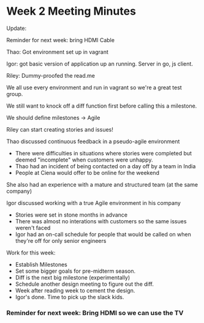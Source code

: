 # Week 2 Meeting Minutes

Update: 

Reminder for next week: bring HDMI Cable

Thao: Got environment set up in vagrant

Igor: got basic version of application up an running. Server in go, js client.

Riley: Dummy-proofed the read.me

We all use every environment and run in vagrant so we're a great test group.

We still want to knock off a diff function first before calling this a milestone.

We should define milestones -> Agile

Riley can start creating stories and issues! 

Thao discussed continuous feedback in a pseudo-agile environment
  * There were difficulties in situations where stories were completed but deemed
    "incomplete" when customers were unhappy.
  * Thao had an incident of being contacted on a day off by a team in India
  * People at Ciena would offer to be online for the weekend
  
She also had an experience with a mature and structured team (at the same company)

Igor discussed working with a true Agile environment in his company
  * Stories were set in stone months in advance
  * There was almost no interations with customers so the same issues weren't faced
  * Igor had an on-call schedule for people that would be called on when they're off
    for only senior engineers
    
 Work for this week:
 * Establish Milestones
 * Set some bigger goals for pre-midterm season.
 * Diff is the next big milestone (experimentally)
 * Schedule another design meeting to figure out the diff.
 * Week after reading week to cement the design.
 * Igor's done. Time to pick up the slack kids.
 
### Reminder for next week: Bring HDMI so we can use the TV
